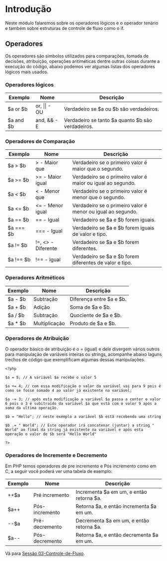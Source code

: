 # Introdução

Neste módulo falaremos sobre os operadores lógicos e o operador tenário e também sobre estruturas de controle de fluxo como o if.

## Operadores


Os operadores são simbolos utilizados para comparações, tomada de decisões, atribuição, operações aritiméticas dentre outras coisas durante a execução do código, abaixo podemos ver algumas listas dos operadores lógicos mais usados.

### Operadores lógicos

| Exemplo   | Nome                  | Descrição                                                   |
|-----------|-----------------------|-------------------------------------------------------------|
|  $a or $b |    or, \|\| - OU      | Verdadeiro se $a ou $b são verdadeiros.                     |
| $a and $b |      and, && - E      | Verdadeiro se tanto $a quanto $b são verdadeiros.           |

### Operadores de Comparação

| Exemplo   | Nome                  | Descrição                                                   |
|-----------|-----------------------|-------------------------------------------------------------|
|  $a > $b  |   > - Maior que       | Verdadeiro se o primeiro valor é maior que o segundo.       |
|  $a >= $b |   >= - Maior igual    | Verdadeiro se o primeiro valor é maior ou igual ao segundo. |
|  $a < $b  |   < - Menor que       | Verdadeiro se o primeiro valor é menor que o segundo.       |
|  $a <= $b |   <= - Menor igual    | Verdadeiro se o primeiro valor é menor ou igual ao segundo. |
|  $a == $b |   == - Igual          | Verdadeiro se $a e $b forem iguais.                         |
| $a === $b |  === - Igual          | Verdadeiro se $a e $b forem iguais de valor e tipo.         |
|  $a != $b |  !=, <> - Diferente   | Verdadeiro se $a e $b forem diferentes.                     |
| $a !== $b |  !== - Igual          | Verdadeiro se $a e $b forem diferentes de valor e tipo.     |

### Operadores Aritméticos

| Exemplo   | Nome                  | Descrição                  |
|-----------|-----------------------|----------------------------|
|  $a - $b  |       Subtração       | Diferença entre $a e $b.   |
|  $a + $b  |         Adição        | Soma de $a e $b.           |
|  $a / $b  |       Subtração       | Quociente de $a e $b.      |
|  $a * $b  |     Multiplicação     | Produto de $a e $b.        |

### Operadores de Atribuição

O operador básico de atribuição é o = (igual) e dele divergem vários outros para manipulação de variáveis inteiras ou strings, acompanhe abaixo laguns trechos de código que exemplificam algumas dessas manipulações.

```
<?php

$a = 5; // A variável $a recebe o valor 5

$a += 4; // com essa modificação o valor da variável vai para 9 pois é como se fosse somado 4 ao valor já existente na variável;

$a -= 3; // após esta modificação a variável $a passa a conter o valor 6 pois o 3 é subitraído da variável $a que está com o valor 9 após a soma da ultima operação.

$b = "Hello"; // neste exemplo a variável $b está recebendo uma string

$b .= " World"; // Este operador irá concatenar (juntar) a string " World" ao final da string já existente na variável e após esta operação o valor de $b será "Hello World"

?>

```

### Operadores de Incremente e Decremento

Em PHP temos operadores de pre incremento e Pós incremento como em C, a seguir você poderá ver uma tabela de exemplo:

| Exemplo  | Nome                  | Descrição                                  |
|----------|-----------------------|--------------------------------------------|
|   ++$a   |    Pré incremento     | Incrementa $a em um, e então retorna $a.   |
|   $a++   |    Pós-incremento     | Retorna $a, e então incrementa $a em um.   |
|   --$a   |    Pré-decremento     | Decrementa $a em um, e então retorna $a.   |
|   $a--   |    Pós-decremento     | Retorna $a, e então decrementa $a em um.   |


Vá para [Sessão 03-Controle-de-Fluxo](../03-Controle-de-fluxo/README.md).